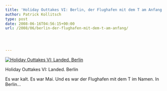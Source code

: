 ```yaml
---
title: 'Holiday Outtakes VI: Berlin, der Flughafen mit dem T am Anfang'
author: Patrick Kollitsch
type: post
date: 2008-06-16T04:56:15+00:00
url: /2008/06/berlin-der-flughafen-mit-dem-t-am-anfang/




---
```

<div class="flickr">
  <a href="http://www.flickr.com/photos/schreibblogade/2584194961/" title="Holiday Outtakes VI: Landed. Berlin"><img src="//farm3.static.flickr.com/2270/2584194961_e9f3cf8854.jpg" alt="Holiday Outtakes VI: Landed. Berlin" /></a></p> 
  
  <p>
    Holiday Outtakes VI: Landed. Berlin
  </p>
</div>

Es war kalt. Es war Mai. Und es war der Flughafen mit dem T im Namen. In Berlin&#8230;